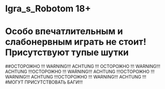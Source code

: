 # Igra_s_Robotom 18+
# Особо впечатлительным и слабонервным играть не стоит! Присутствуют тупые шутки
##ОСТОРОЖНО !!! WARNING!!! ACHTUNG !!! ОСТОРОЖНО !!! WARNING!!! ACHTUNG !!!ОСТОРОЖНО !!! WARNING!!! ACHTUNG !!!ОСТОРОЖНО !!! WARNING!!! ACHTUNG !!!ОСТОРОЖНО !!! WARNING!!! ACHTUNG !!!
#МОГУТ ПРИСУТСТВОВАТЬ БАГИ!!!


